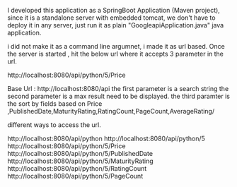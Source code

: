 I developed this application as a SpringBoot Application (Maven project), since it is a standalone server with embedded tomcat,
we don't have to deploy it in any server, just run it as plain "GoogleapiApplication.java" java application.

i did not make it as a command line argumnet, i made it as url based.
Once the server is started , hit the below url where it accepts 3 parameter in the url.

http://localhost:8080/api/python/5/Price

Base Url : http://localhost:8080/api
            the first parameter is a search string
            the second parameter is a max result need to be displayed.
            the third paramter is the sort by fields based on Price ,PublishedDate,MaturityRating,RatingCount,PageCount,AverageRating/

different ways to access the url.

http://localhost:8080/api/python
http://localhost:8080/api/python/5
http://localhost:8080/api/python/5/Price
http://localhost:8080/api/python/5/PublishedDate
http://localhost:8080/api/python/5/MaturityRating
http://localhost:8080/api/python/5/RatingCount
http://localhost:8080/api/python/5/PageCount


